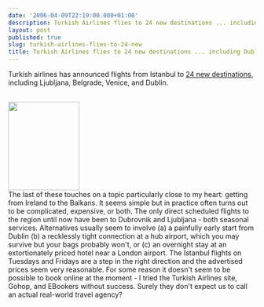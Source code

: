 ```yaml
---
date: '2006-04-09T22:19:00.000+01:00'
description: Turkish Airlines flies to 24 new destinations ... including Dublin
layout: post
published: true
slug: turkish-airlines-flies-to-24-new
title: Turkish Airlines flies to 24 new destinations ... including Dublin
---
```


Turkish airlines has announced flights from Istanbul to <a href="http://www.thy.com/en-INT/corporate/news/announcements/announcement.aspx?did=270">24 new destinations</a>, including Ljubljana, Belgrade, Venice, and Dublin.<br /><br /><div class="imageholder"><img alt="" border="0" height="180" src="http://www.balkanology.com/blog/images/istanbul2005_pict0030.jpg" width="145" /></div>The last of these touches on a topic particularly close to my heart: getting from Ireland to the Balkans. It seems simple but in practice often turns out to be complicated, expensive, or both. The only direct scheduled flights to the region until now have been to Dubrovnik and Ljubljana - both seasonal services. Alternatives usually seem to involve (a) a painfully early start from Dublin (b) a recklessly tight connection at a hub airport, which you may survive but your bags probably won't, or (c) an overnight stay at an extortionately priced hotel near a London airport. The Istanbul flights on Tuesdays and Fridays are a step in the right direction and the advertised prices seem very reasonable. For some reason it doesn't seem to be possible to book online at the moment - I tried the Turkish Airlines site, Gohop, and EBookers without success. Surely they don't expect us to call an actual real-world travel agency?